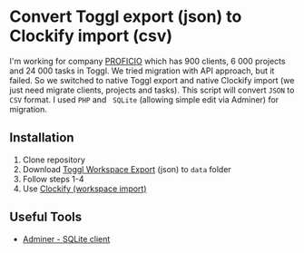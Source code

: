 Convert Toggl export (json) to Clockify import (csv)
=======================
I'm working for company [PROFICIO](https://proficiodigital.com) which has 900 clients, 6 000 projects and 24 000 tasks in Toggl. We tried migration with API approach, but it failed. So we switched to native Toggl export and native Clockify import (we just need migrate clients, projects and tasks). This script will convert `JSON` to `CSV` format. I used `PHP` and `
SQLite` (allowing simple edit via Adminer) for migration.

## Installation
1. Clone repository
2. Download [Toggl Workspace Export](https://support.toggl.com/en/articles/2564936-exporting-data#exporting-workspace-data) (json) to `data` folder
3. Follow steps 1-4
4. Use [Clockify (workspace import)](https://clockify.me/help/projects/import-clients-projects)


## Useful Tools
- [Adminer - SQLite client](https://www.adminer.org/)  


